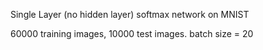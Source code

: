 Single Layer (no hidden layer) softmax network on MNIST

60000 training images, 10000 test images. batch size = 20

